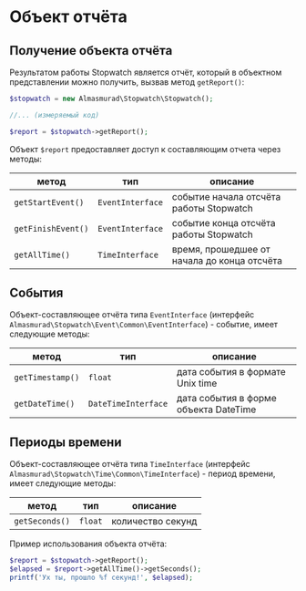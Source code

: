 Объект отчёта
========================

Получение объекта отчёта
------------------------------------------------------

Результатом работы Stopwatch является отчёт, который в объектном представлении можно получить, вызвав метод `getReport()`:

```php
$stopwatch = new Almasmurad\Stopwatch\Stopwatch();

//... (измеряемый код)

$report = $stopwatch->getReport();
```

Объект `$report` предоставляет доступ к составляющим отчета через методы:

| метод              | тип              | описание                                    |
| ------------------ | ---------------- | ------------------------------------------- |
| `getStartEvent()`  | `EventInterface` | событие начала отсчёта работы Stopwatch     |
| `getFinishEvent()` | `EventInterface` | событие конца отсчёта работы Stopwatch      |
| `getAllTime()`     | `TimeInterface`  | время, прошедшее от начала до конца отсчёта |


События
------------------------------------------------------

Объект-составляющее отчёта типа `EventInterface` (интерфейс `Almasmurad\Stopwatch\Event\Common\EventInterface`) - событие, имеет следующие методы:

| метод              | тип                 | описание                              |
|--------------------|---------------------|---------------------------------------|
| `getTimestamp()`   | `float`             | дата события в формате Unix time      |
| `getDateTime()`    | `DateTimeInterface` | дата события в форме объекта DateTime |


Периоды времени
------------------------------------------------------

Объект-составляющее отчёта типа `TimeInterface` (интерфейс `Almasmurad\Stopwatch\Time\Common\TimeInterface`) - период времени, имеет следующие методы:

| метод          | тип                 | описание          |
|----------------|---------------------|-------------------|
| `getSeconds()` | `float`             | количество секунд |

Пример использования объекта отчёта:

```php
$report = $stopwatch->getReport();
$elapsed = $report->getAllTime()->getSeconds();
printf('Ух ты, прошло %f секунд!', $elapsed);
```